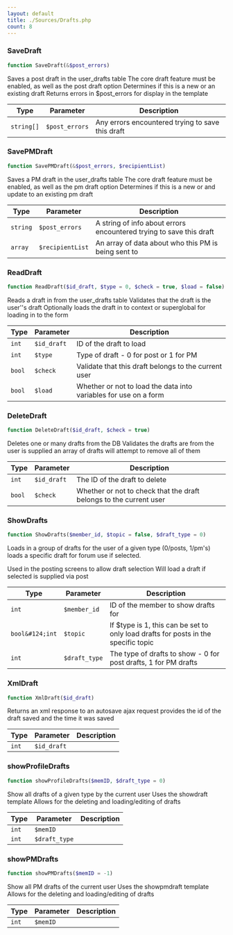 ```yaml
---
layout: default
title: ./Sources/Drafts.php
count: 8
---
```


### SaveDraft

```php
function SaveDraft(&$post_errors)
```
Saves a post draft in the user_drafts table
The core draft feature must be enabled, as well as the post draft option
Determines if this is a new or an existing draft
Returns errors in $post_errors for display in the template



Type|Parameter|Description
---|---|---
`string[]`|`$post_errors`|Any errors encountered trying to save this draft

### SavePMDraft

```php
function SavePMDraft(&$post_errors, $recipientList)
```
Saves a PM draft in the user_drafts table
The core draft feature must be enabled, as well as the pm draft option
Determines if this is a new or and update to an existing pm draft



Type|Parameter|Description
---|---|---
`string`|`$post_errors`|A string of info about errors encountered trying to save this draft
`array`|`$recipientList`|An array of data about who this PM is being sent to

### ReadDraft

```php
function ReadDraft($id_draft, $type = 0, $check = true, $load = false)
```
Reads a draft in from the user_drafts table
Validates that the draft is the user''s draft
Optionally loads the draft in to context or superglobal for loading in to the form



Type|Parameter|Description
---|---|---
`int`|`$id_draft`|ID of the draft to load
`int`|`$type`|Type of draft - 0 for post or 1 for PM
`bool`|`$check`|Validate that this draft belongs to the current user
`bool`|`$load`|Whether or not to load the data into variables for use on a form

### DeleteDraft

```php
function DeleteDraft($id_draft, $check = true)
```
Deletes one or many drafts from the DB
Validates the drafts are from the user
is supplied an array of drafts will attempt to remove all of them



Type|Parameter|Description
---|---|---
`int`|`$id_draft`|The ID of the draft to delete
`bool`|`$check`|Whether or not to check that the draft belongs to the current user

### ShowDrafts

```php
function ShowDrafts($member_id, $topic = false, $draft_type = 0)
```
Loads in a group of drafts for the user of a given type (0/posts, 1/pm's)
loads a specific draft for forum use if selected.

Used in the posting screens to allow draft selection
Will load a draft if selected is supplied via post

Type|Parameter|Description
---|---|---
`int`|`$member_id`|ID of the member to show drafts for
`bool&#124;int`|`$topic`|If $type is 1, this can be set to only load drafts for posts in the specific topic
`int`|`$draft_type`|The type of drafts to show - 0 for post drafts, 1 for PM drafts

### XmlDraft

```php
function XmlDraft($id_draft)
```
Returns an xml response to an autosave ajax request
provides the id of the draft saved and the time it was saved



Type|Parameter|Description
---|---|---
`int`|`$id_draft`|

### showProfileDrafts

```php
function showProfileDrafts($memID, $draft_type = 0)
```
Show all drafts of a given type by the current user
Uses the showdraft template
Allows for the deleting and loading/editing of drafts



Type|Parameter|Description
---|---|---
`int`|`$memID`|
`int`|`$draft_type`|

### showPMDrafts

```php
function showPMDrafts($memID = -1)
```
Show all PM drafts of the current user
Uses the showpmdraft template
Allows for the deleting and loading/editing of drafts



Type|Parameter|Description
---|---|---
`int`|`$memID`|

